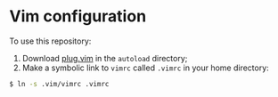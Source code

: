 # Vim configuration

To use this repository:
   
   1. Download [plug.vim](https://github.com/junegunn/vim-plug) in the `autoload` directory; 
   2. Make a symbolic link to `vimrc` called `.vimrc` in your home directory:
```sh
$ ln -s .vim/vimrc .vimrc
```
